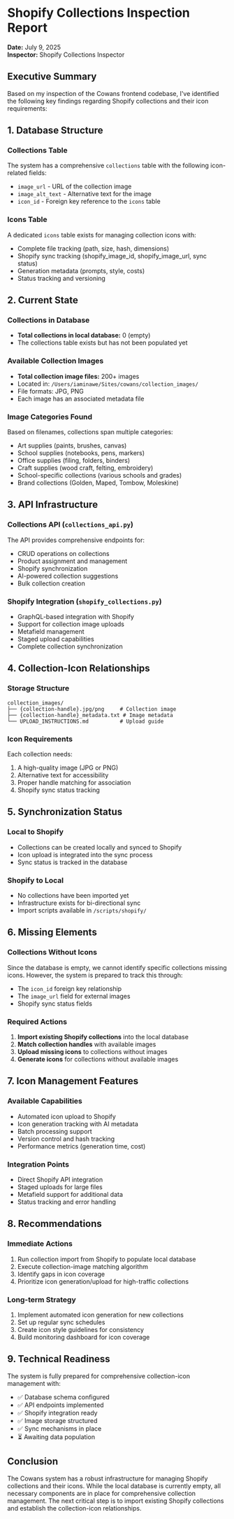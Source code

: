 # Shopify Collections Inspection Report

**Date:** July 9, 2025  
**Inspector:** Shopify Collections Inspector

## Executive Summary

Based on my inspection of the Cowans frontend codebase, I've identified the following key findings regarding Shopify collections and their icon requirements:

## 1. Database Structure

### Collections Table
The system has a comprehensive `collections` table with the following icon-related fields:
- `image_url` - URL of the collection image
- `image_alt_text` - Alternative text for the image
- `icon_id` - Foreign key reference to the `icons` table

### Icons Table
A dedicated `icons` table exists for managing collection icons with:
- Complete file tracking (path, size, hash, dimensions)
- Shopify sync tracking (shopify_image_id, shopify_image_url, sync status)
- Generation metadata (prompts, style, costs)
- Status tracking and versioning

## 2. Current State

### Collections in Database
- **Total collections in local database:** 0 (empty)
- The collections table exists but has not been populated yet

### Available Collection Images
- **Total collection image files:** 200+ images
- Located in: `/Users/iaminawe/Sites/cowans/collection_images/`
- File formats: JPG, PNG
- Each image has an associated metadata file

### Image Categories Found
Based on filenames, collections span multiple categories:
- Art supplies (paints, brushes, canvas)
- School supplies (notebooks, pens, markers)
- Office supplies (filing, folders, binders)
- Craft supplies (wood craft, felting, embroidery)
- School-specific collections (various schools and grades)
- Brand collections (Golden, Maped, Tombow, Moleskine)

## 3. API Infrastructure

### Collections API (`collections_api.py`)
The API provides comprehensive endpoints for:
- CRUD operations on collections
- Product assignment and management
- Shopify synchronization
- AI-powered collection suggestions
- Bulk collection creation

### Shopify Integration (`shopify_collections.py`)
- GraphQL-based integration with Shopify
- Support for collection image uploads
- Metafield management
- Staged upload capabilities
- Complete collection synchronization

## 4. Collection-Icon Relationships

### Storage Structure
```
collection_images/
├── {collection-handle}.jpg/png     # Collection image
├── {collection-handle}_metadata.txt # Image metadata
└── UPLOAD_INSTRUCTIONS.md          # Upload guide
```

### Icon Requirements
Each collection needs:
1. A high-quality image (JPG or PNG)
2. Alternative text for accessibility
3. Proper handle matching for association
4. Shopify sync status tracking

## 5. Synchronization Status

### Local to Shopify
- Collections can be created locally and synced to Shopify
- Icon upload is integrated into the sync process
- Sync status is tracked in the database

### Shopify to Local
- No collections have been imported yet
- Infrastructure exists for bi-directional sync
- Import scripts available in `/scripts/shopify/`

## 6. Missing Elements

### Collections Without Icons
Since the database is empty, we cannot identify specific collections missing icons. However, the system is prepared to track this through:
- The `icon_id` foreign key relationship
- The `image_url` field for external images
- Shopify sync status fields

### Required Actions
1. **Import existing Shopify collections** into the local database
2. **Match collection handles** with available images
3. **Upload missing icons** to collections without images
4. **Generate icons** for collections without available images

## 7. Icon Management Features

### Available Capabilities
- Automated icon upload to Shopify
- Icon generation tracking with AI metadata
- Batch processing support
- Version control and hash tracking
- Performance metrics (generation time, cost)

### Integration Points
- Direct Shopify API integration
- Staged uploads for large files
- Metafield support for additional data
- Status tracking and error handling

## 8. Recommendations

### Immediate Actions
1. Run collection import from Shopify to populate local database
2. Execute collection-image matching algorithm
3. Identify gaps in icon coverage
4. Prioritize icon generation/upload for high-traffic collections

### Long-term Strategy
1. Implement automated icon generation for new collections
2. Set up regular sync schedules
3. Create icon style guidelines for consistency
4. Build monitoring dashboard for icon coverage

## 9. Technical Readiness

The system is fully prepared for comprehensive collection-icon management with:
- ✅ Database schema configured
- ✅ API endpoints implemented
- ✅ Shopify integration ready
- ✅ Image storage structured
- ✅ Sync mechanisms in place
- ⏳ Awaiting data population

## Conclusion

The Cowans system has a robust infrastructure for managing Shopify collections and their icons. While the local database is currently empty, all necessary components are in place for comprehensive collection management. The next critical step is to import existing Shopify collections and establish the collection-icon relationships.